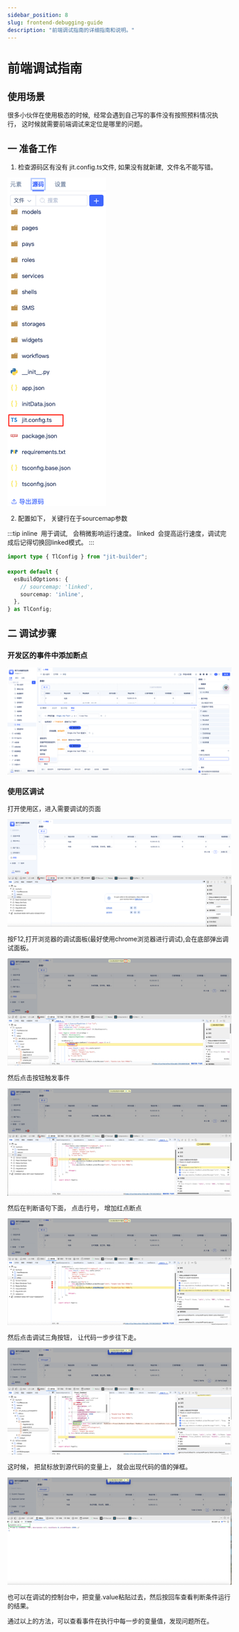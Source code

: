 ```yaml
---
sidebar_position: 8
slug: frontend-debugging-guide
description: "前端调试指南的详细指南和说明。"
---
```


# 前端调试指南
## 使用场景

很多小伙伴在使用极态的时候,  经常会遇到自己写的事件没有按照预料情况执行， 这时候就需要前端调试来定位是哪里的问题。

## 一 准备工作 

1. 检查源码区有没有 jit.config.ts文件, 如果没有就新建,  文件名不能写错。

![](./img/frontend-debug/2025-10-25-16-16-54.png)


2. 配置如下， 关键行在于sourcemap参数

:::tip
inline  用于调试,   会稍微影响运行速度。
linked  会提高运行速度，调试完成后记得切换回linked模式。
:::



```typescript
import type { TlConfig } from "jit-builder";

export default {
  esBuildOptions: {
    // sourcemap: 'linked',
    sourcemap: 'inline',
  },
} as TlConfig;

```

## 二 调试步骤

### 开发区的事件中添加断点


![](./img/frontend-debug/2025-10-25-17-08-13.png)

### 使用区调试

打开使用区，进入需要调试的页面

![](./img/frontend-debug/2025-10-25-16-28-40.png)

按F12,打开浏览器的调试面板(最好使用chrome浏览器进行调试),会在底部弹出调试面板。



![](./img/frontend-debug/2025-10-25-16-32-50.png)

然后点击按钮触发事件


![](./img/frontend-debug/2025-10-25-17-09-51.png)

然后在判断语句下面， 点击行号， 增加红点断点

![](./img/frontend-debug/2025-10-25-17-11-53.png)

然后点击调试三角按钮， 让代码一步步往下走。

![](./img/frontend-debug/2025-10-25-17-16-00.png)

这时候， 把鼠标放到源代码的变量上， 就会出现代码的值的弹框。


![](./img/frontend-debug/2025-10-25-17-17-12.png)

也可以在调试的控制台中，把变量.value粘贴过去，然后按回车查看判断条件运行的结果。

通过以上的方法，可以查看事件在执行中每一步的变量值，发现问题所在。